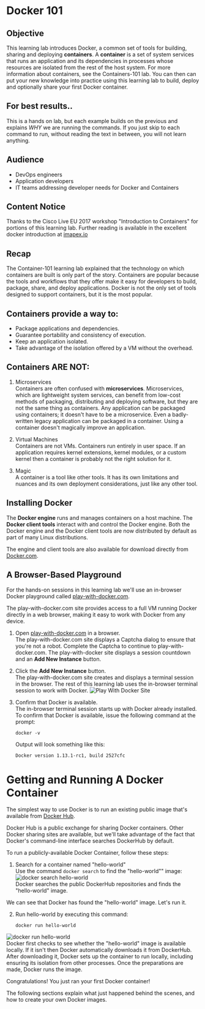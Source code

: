 # Docker 101

## Objective

This learning lab introduces Docker, a common set of tools for
building, sharing and deploying __containers__. A __container__ is a
set of system services that runs an application and its dependencies
in processes whose resources are isolated from the rest of the host
system. For more information about containers, see the Containers-101
lab. You can then can put your new knowledge into practice using this
learning lab to build, deploy and optionally share your first Docker
container.

## For best results..
This is a hands on lab, but each example builds on the previous and explains *WHY* we are running the commands.
If you just skip to each command to run, without reading the text in between, you will not learn anything.

## Audience

* DevOps engineers
* Application developers
* IT teams addressing developer needs for Docker and Containers

## Content Notice

Thanks to the Cisco Live EU 2017 workshop "Introduction to Containers"
for portions of this learning lab. Further reading is available in the
excellent docker introduction at
[imapex.io](https://github.com/imapex-training/mod_adv_docker/blob/master/README.md)

## Recap

The Container-101 learning lab explained that the technology on which
containers are built is only part of the story. Containers are popular
because the tools and workflows that they offer make it easy for
developers to build, package, share, and deploy applications. Docker
is not the only set of tools designed to support containers, but it is
the most popular.

## Containers provide a way to:
* Package applications and dependencies.
* Guarantee portability and consistency of execution.
* Keep an application isolated.
* Take advantage of the isolation offered by a VM without the overhead.

## Containers ARE NOT:

1. Microservices  
Containers are often confused with __microservices__. Microservices,
which are lightweight system services, can benefit from low-cost
methods of packaging, distributing and deploying software, but they
are not the same thing as containers. Any application can be packaged
using containers; it doesn't have to be a microservice. Even a
badly-written legacy application can be packaged in a container. Using
a container doesn't magically improve an application.

2. Virtual Machines  
Containers are not VMs. Containers run entirely in user space. If
an application requires kernel extensions, kernel modules, or a
custom kernel then a container is probably not the right solution
for it.

3. Magic  
A container is a tool like other tools. It has its own limitations
and nuances and its own deployment considerations, just like any
other tool.

## Installing Docker

The __Docker engine__ runs and manages containers on a host
machine. The __Docker client tools__ interact with and control the
Docker engine. Both the Docker engine and the Docker client tools are
now distributed by default as part of many Linux distributions.

The engine and client tools are also available for download directly
from [Docker.com](http://www.docker.com).

## A Browser-Based Playground

For the hands-on sessions in this learning lab we'll use an in-browser
Docker playground called
[play-with-docker.com](http://labs.play-with-docker.com/).

The play-with-docker.com site provides access to a full VM running
Docker directly in a web browser, making it easy to work with Docker
from any device.

1. Open [play-with-docker.com](http://labs.play-with-docker.com/) in a
   browser.  
   The play-with-docker.com site displays a Captcha dialog to ensure
   that you're not a robot. Complete the Captcha to continue to
   play-with-docker.com. The play-with-docker site displays a session
   countdown and an __Add New Instance__ button.

2. Click the __Add New Instance__ button.  
   The play-with-docker.com site creates and displays a terminal
   session in the browser. The rest of this learning lab uses the
   in-browser terminal session to work with Docker.  ![Play With
   Docker Site](assets/images/playwithdocker1.png)

3. Confirm that Docker is available.  
   The in-browser terminal session starts up with Docker already
   installed. To confirm that Docker is available, issue the following
   command at the prompt:  
   ```
   docker -v
   ```    
   Output will look something like this:  
   ```
   Docker version 1.13.1-rc1, build 2527cfc
   ```

# Getting and Running A Docker Container

The simplest way to use Docker is to run an existing public image
that's available from [Docker Hub](https://hub.docker.com/).

Docker Hub is a public exchange for sharing Docker containers. Other
Docker sharing sites are available, but we'll take advantage of the
fact that Docker's command-line interface searches DockerHub by
default.

To run a publicly-available Docker Container, follow these steps:

1. Search for a container named "hello-world"  
   Use the command `docker search` to find the "hello-world"" image:
![docker search
 hello-world](/posts/files/docker-101/assets/images/dockersearch.png)  
   Docker searches the public DockerHub repositories and finds the
   "hello-world" image.

We can see that Docker has found the "hello-world" image. Let's run it.

2. Run hello-world by executing this command:  
   ```
   docker run hello-world
   ```  
 ![docker run
   hello-world](/posts/files/docker-101/assets/images/dockerrun1.png)  
   Docker first checks to see whether the "hello-world" image is
   available locally. If it isn't then Docker automatically downloads
   it from DockerHub. After downloading it, Docker sets up the
   container to run locally, including ensuring its isolation from
   other processes. Once the preparations are made, Docker runs the
   image.

Congratulations! You just ran your first Docker container!

The following sections explain what just happened behind the scenes,
and how to create your own Docker images.

